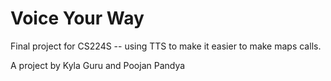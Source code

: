 # Voice Your Way
Final project for CS224S -- using TTS to make it easier to make maps calls.

A project by Kyla Guru and Poojan Pandya
